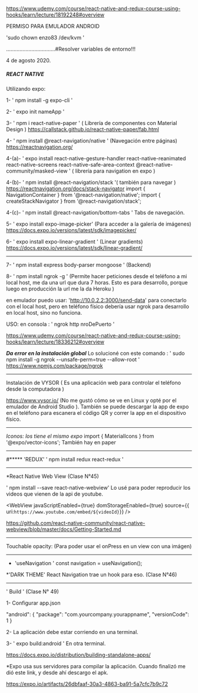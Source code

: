   
  https://www.udemy.com/course/react-native-and-redux-course-using-hooks/learn/lecture/18192248#overview

PERMISO PARA EMULADOR ANDROID

 'sudo chown enzo83 /dev/kvm '

.................................#Resolver variables de entorno!!!

4 de agosto 2020.

##### REACT NATIVE ######

Utilizando expo: 

1- ' npm install -g expo-cli '

2- ' expo init nameApp '

3- ' npm i react-native-paper '  ( Librería de componentes con Material Design )
https://callstack.github.io/react-native-paper/fab.html


4- ' npm install @react-navigation/native ' (Navegación entre páginas)
https://reactnavigation.org/

4-(a)- ' expo install react-native-gesture-handler react-native-reanimated react-native-screens react-native-safe-area-context @react-native-community/masked-view ' ( librería para navigation en expo )

4-(b)- ' npm install @react-navigation/stack '( también para navegar )
https://reactnavigation.org/docs/stack-navigator
import { NavigationContainer } from '@react-navigation/native';
import { createStackNavigator } from '@react-navigation/stack';

4-(c)- ' npm install @react-navigation/bottom-tabs ' Tabs de navegación. 


5- ' expo install expo-image-picker' (Para acceder a la galería de imágenes)
https://docs.expo.io/versions/latest/sdk/imagepicker/




6- ' expo install expo-linear-gradient '  (Linear gradients)
https://docs.expo.io/versions/latest/sdk/linear-gradient/

---------------------------------------------------------
7- ' npm install express body-parser mongoose ' (Backend) 

8- ' npm install ngrok -g ' (Permite hacer peticiones desde el teléfono a mi local host, me da una url que dura 7 horas. Esto es para desarrollo, porque luego en producción la url me la da Heroku )

en emulador puedo usar: 'http://10.0.2.2:3000/send-data' para conectarlo con el local host, pero en teléfono físico debería usar ngrok para desarrollo en local host, sino no funciona. 

USO: en consola : ' ngrok http nroDePuerto ' 

https://www.udemy.com/course/react-native-and-redux-course-using-hooks/learn/lecture/18336212#overview

***Da error en la instalación global***
Lo solucioné con este comando : 
' sudo npm install -g ngrok --unsafe-perm=true --allow-root '
https://www.npmjs.com/package/ngrok

-------------------------------------------------------------------------
Instalación de VYSOR ( Es una aplicación web para controlar el teléfono desde la computadora )

https://www.vysor.io/  (No me gustó cómo se ve en Linux y opté por el emulador de Android Studio ). También se puede descargar la app de expo en el teléfono para escanera el código QR y correr la app en el dispositivo físico.

------------------------------------------------------
*Iconos: los tiene el mismo expo* 
 import { MaterialIcons } from '@expo/vector-icons';
También hay en paper

------------------------------------------------------
#***** 'REDUX' 
  ' npm install redux react-redux ' 

-------------------------------------------------------------------

*React Native Web View (Clase N°45)

 ' npm install --save react-native-webview' Lo usé para poder reproducir los videos que vienen de la api de youtube.

 <WebView 
     javaScriptEnabled={true}
     domStorageEnabled={true}
     source={{ uri:`https://www.youtube.com/embed/${videoId}`}}
  />

https://github.com/react-native-community/react-native-webview/blob/master/docs/Getting-Started.md

--------------------------------------------------------------------

Touchable opacity: (Para poder usar el onPress en un view con una imágen)
  <TouchableOpacity onPress={}>
  </TouchableOpacity>
         
-------------------------------------------------------------------

*  'useNavigation '
const navigation = useNavigation();


*'DARK THEME' React Navigation trae un hook para eso. (Clase N°46)

-------------------------------------------------------------------

' Build ' (Clase N° 49)

 1-  Configurar app.json  

  "android": {
      "package": "com.yourcompany.yourappname",
      "versionCode": 1
    }

 2- La aplicación debe estar corriendo en una terminal.

 3- ' expo build:android ' En otra terminal.

https://docs.expo.io/distribution/building-standalone-apps/


*Expo usa sus servidores para compilar la aplicación.
Cuando finalizó me dió este link, y desde ahí descargo el apk.

https://expo.io/artifacts/26dbfaaf-30a3-4863-ba91-5a7cfc7b9c72
